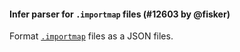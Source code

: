 #### Infer parser for `.importmap` files (#12603 by @fisker)

Format [`.importmap`](https://github.com/WICG/import-maps#import-map-processing) files as a JSON files.
